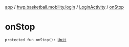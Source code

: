 [app](../../index.md) / [hwp.basketball.mobility.login](../index.md) / [LoginActivity](index.md) / [onStop](.)

# onStop

`protected fun onStop(): `[`Unit`](https://kotlinlang.org/api/latest/jvm/stdlib/kotlin/-unit/index.html)